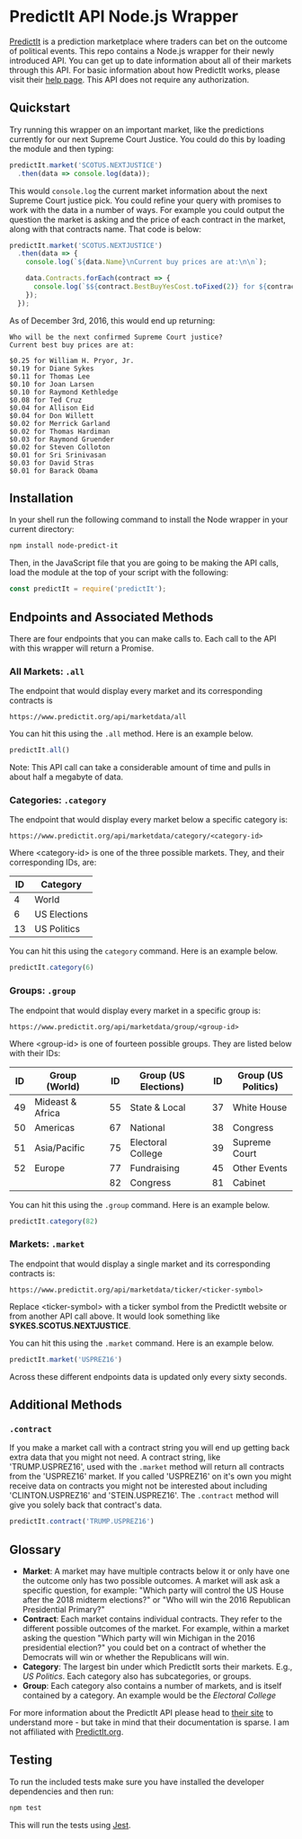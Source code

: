 # PredictIt API Node.js Wrapper


[PredictIt](https://predictIt.org) is a prediction marketplace where traders can bet on the outcome of political events. This repo contains a Node.js wrapper for their newly introduced API. You can get up to date information about all of their markets through this API. For basic information about how PredictIt works, please visit their [help page](https://predictit.freshdesk.com/support/solutions/articles/5000516268-trading-basics-). This API does not require any authorization.

## Quickstart

Try running this wrapper on an important market, like the predictions currently for our next Supreme Court Justice. You could do this by loading the module and then typing:

```javascript
predictIt.market('SCOTUS.NEXTJUSTICE')
  .then(data => console.log(data));
```

This would `console.log` the current market information about the next Supreme Court justice pick. You could refine your query with promises to work with the data in a number of ways. For example you could output the question the market is asking and the price of each contract in the market, along with that contracts name. That code is below:

```javascript
predictIt.market('SCOTUS.NEXTJUSTICE')
  .then(data => {
    console.log(`${data.Name}\nCurrent buy prices are at:\n\n`);

    data.Contracts.forEach(contract => {
      console.log(`$${contract.BestBuyYesCost.toFixed(2)} for ${contract.Name}`);
    });
  });
```

As of December 3rd, 2016, this would end up returning:

```
Who will be the next confirmed Supreme Court justice?
Current best buy prices are at:

$0.25 for William H. Pryor, Jr.
$0.19 for Diane Sykes
$0.11 for Thomas Lee
$0.10 for Joan Larsen
$0.10 for Raymond Kethledge
$0.08 for Ted Cruz
$0.04 for Allison Eid
$0.04 for Don Willett
$0.02 for Merrick Garland
$0.02 for Thomas Hardiman
$0.03 for Raymond Gruender
$0.02 for Steven Colloton
$0.01 for Sri Srinivasan
$0.03 for David Stras
$0.01 for Barack Obama
```

## Installation
 
In your shell run the following command to install the Node wrapper in your current directory:

```bash
npm install node-predict-it 
```

Then, in the JavaScript file that you are going to be making the API calls, load the module at the top of your script with the following:

```javascript
const predictIt = require('predictIt');
```

## Endpoints and Associated Methods

There are four endpoints that you can make calls to. Each call to the API with this wrapper will return a Promise.

### All Markets: `.all`

The endpoint that would display every market and its corresponding contracts is 

```
https://www.predictit.org/api/marketdata/all
```

You can hit this using the `.all` method. Here is an example below.

```javascript
predictIt.all()
```

Note: This API call can take a considerable amount of time and pulls in about half a megabyte of data.

### Categories: `.category`

The endpoint that would display every market below a specific category is: 

```
https://www.predictit.org/api/marketdata/category/<category-id>
```

Where \<category-id\> is one of the three possible markets. They, and their corresponding IDs, are:

ID   | Category
---- | ----------
4    | World
6    | US Elections
13   | US Politics


You can hit this using the `category` command. Here is an example below.

```javascript
predictIt.category(6)
```

### Groups: `.group`

The endpoint that would display every market in a specific group is:

```
https://www.predictit.org/api/marketdata/group/<group-id>
```

Where \<group-id\> is one of fourteen possible groups. They are listed below with their IDs:

| ID | Group (World)    |   | ID  | Group (US Elections) |   | ID | Group (US Politics) |
|----|------------------|---|-----|----------------------|---|----|--------------------|
| 49 | Mideast & Africa |   | 55  | State & Local        |   | 37 | White House        |
| 50 | Americas         |   | 67  | National             |   | 38 | Congress           |
| 51 | Asia/Pacific     |   | 75  | Electoral College    |   | 39 | Supreme Court      |
| 52 | Europe           |   | 77  | Fundraising          |   | 45 | Other Events       |
|    |                  |   | 82  | Congress             |   | 81 | Cabinet            |


You can hit this using the `.group` command. Here is an example below.

```javascript
predictIt.category(82)
```

### Markets: `.market`

The endpoint that would display a single market and its corresponding contracts is: 
```
https://www.predictit.org/api/marketdata/ticker/<ticker-symbol>
```

Replace \<ticker-symbol\> with a ticker symbol from the PredictIt website or from another API call above. It would look something like **SYKES.SCOTUS.NEXTJUSTICE**.

You can hit this using the `.market` command. Here is an example below.

```javascript
predictIt.market('USPREZ16')
```

Across these different endpoints data is updated only every sixty seconds.

## Additional Methods

### `.contract`

If you make a market call with a contract string you will end up getting back extra data that you might not need. A contract string, like 'TRUMP.USPREZ16', used with the `.market` method will return all contracts from the 'USPREZ16' market. If you called 'USPREZ16' on it's own you might receive data on contracts you might not be interested about including 'CLINTON.USPREZ16' and 'STEIN.USPREZ16'. The `.contract` method will give you solely back that contract's data.

```javascript
predictIt.contract('TRUMP.USPREZ16')
```


## Glossary

* **Market**: A market may have multiple contracts below it or only have one the outcome only has two possible outcomes. A market will ask ask a specific question, for example: "Which party will control the US House after the 2018 midterm elections?" or "Who will win the 2016 Republican Presidential Primary?"
* **Contract**: Each market contains individual contracts. They refer to the different possible outcomes of the market. For example, within a market asking the question "Which party will win Michigan in the 2016 presidential election?" you could bet on a contract of whether the Democrats will win or whether the Republicans will win.
* **Category**: The largest bin under which PredictIt sorts their markets. E.g., *US Politics*. Each category also has subcategories, or groups.
* **Group**: Each category also contains a number of markets, and is itself contained by a category. An example would be the *Electoral College*

For more information about the PredictIt API please head to [their site](https://predictit.freshdesk.com/support/solutions/articles/12000001878-does-predictit-make-market-data-available-via-an-api-) to understand more - but take in mind that their documentation is sparse. I am not affiliated with [PredictIt.org](https://predictit.org).


## Testing

To run the included tests make sure you have installed the developer dependencies and then run:

```bash
npm test
```

This will run the tests using [Jest](https://facebook.github.io/jest/).

